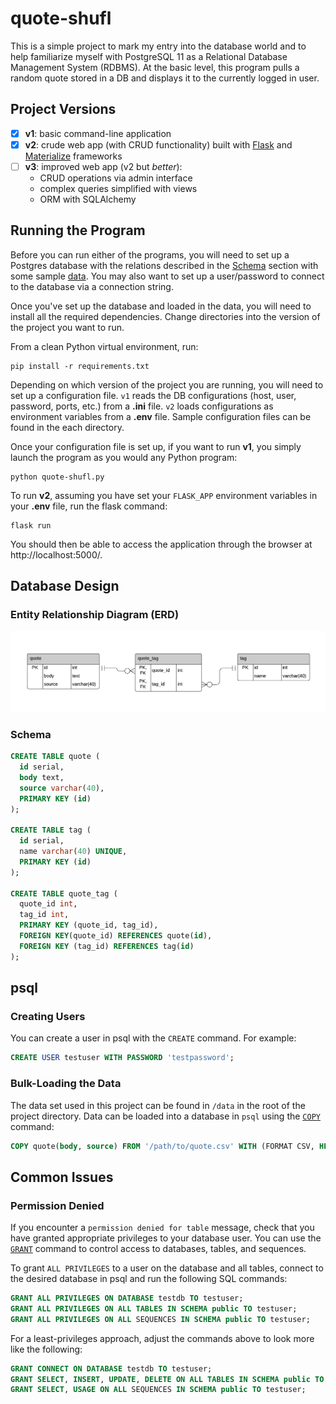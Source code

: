 # quote-shufl
This is a simple project to mark my entry into the database world and to help familiarize myself with PostgreSQL 11 as a Relational Database Management System (RDBMS). At the basic level, this program pulls a random quote stored in a DB and displays it to the currently logged in user.

## Project Versions
- [x] **v1**: basic command-line application
- [x] **v2**: crude web app (with CRUD functionality) built with [Flask](https://flask.palletsprojects.com/en/1.1.x/) and [Materialize](https://materializecss.com/) frameworks
- [ ] **v3**: improved web app (v2 but *better*):
  - CRUD operations via admin interface
  - complex queries simplified with views
  - ORM with SQLAlchemy

## Running the Program
Before you can run either of the programs, you will need to set up a Postgres database with the relations described in the [Schema](#Schema) section with some sample [data](#Bulk-Loading-The-Data). You may also want to set up a user/password to connect to the database via a connection string. 

Once you've set up the database and loaded in the data, you will need to install all the required dependencies. Change directories into the version of the project you want to run. 

From a clean Python virtual environment, run:
```
pip install -r requirements.txt
```

Depending on which version of the project you are running, you will need to set up a configuration file. `v1` reads the DB configurations (host, user, password, ports, etc.) from a **.ini** file. `v2` loads configurations as environment variables from a **.env** file. Sample configuration files can be found in the each directory.

Once your configuration file is set up, if you want to run **v1**, you simply launch the program as you would any Python program:
```
python quote-shufl.py
```

To run **v2**, assuming you have set your `FLASK_APP` environment variables in your **.env** file, run the flask command:
```
flask run
```

You should then be able to access the application through the browser at http://localhost:5000/.


## Database Design
### Entity Relationship Diagram (ERD)
![er-diagram](img/quote-shufl-erd.png)

### Schema
```SQL
CREATE TABLE quote (
  id serial,
  body text,
  source varchar(40),
  PRIMARY KEY (id)
);

CREATE TABLE tag (
  id serial,
  name varchar(40) UNIQUE,
  PRIMARY KEY (id)
);

CREATE TABLE quote_tag (
  quote_id int,
  tag_id int,
  PRIMARY KEY (quote_id, tag_id),
  FOREIGN KEY(quote_id) REFERENCES quote(id),
  FOREIGN KEY (tag_id) REFERENCES tag(id)
);
```

## psql 
### Creating Users
You can create a user in psql with the `CREATE` command. For example:
```SQL
CREATE USER testuser WITH PASSWORD 'testpassword';
```
### Bulk-Loading the Data
The data set used in this project can be found in `/data` in the root of the project directory. Data can be loaded into a database in `psql` using the [`COPY`](https://www.postgresql.org/docs/11/sql-copy.html) command:
```SQL
COPY quote(body, source) FROM '/path/to/quote.csv' WITH (FORMAT CSV, HEADER TRUE);
```

## Common Issues
### Permission Denied
If you encounter a `permission denied for table` message, check that you have granted appropriate privileges to your database user. You can use the [`GRANT`](https://www.postgresql.org/docs/11/sql-grant.html) command to control access to databases, tables, and sequences.

To grant `ALL PRIVILEGES` to a user on the database and all tables, connect to the desired database in psql and run the following SQL commands:
```SQL
GRANT ALL PRIVILEGES ON DATABASE testdb TO testuser;
GRANT ALL PRIVILEGES ON ALL TABLES IN SCHEMA public TO testuser;
GRANT ALL PRIVILEGES ON ALL SEQUENCES IN SCHEMA public TO testuser;
```

For a least-privileges approach, adjust the commands above to look more like the following:
```SQL
GRANT CONNECT ON DATABASE testdb TO testuser;
GRANT SELECT, INSERT, UPDATE, DELETE ON ALL TABLES IN SCHEMA public TO testuser;
GRANT SELECT, USAGE ON ALL SEQUENCES IN SCHEMA public TO testuser;
```


